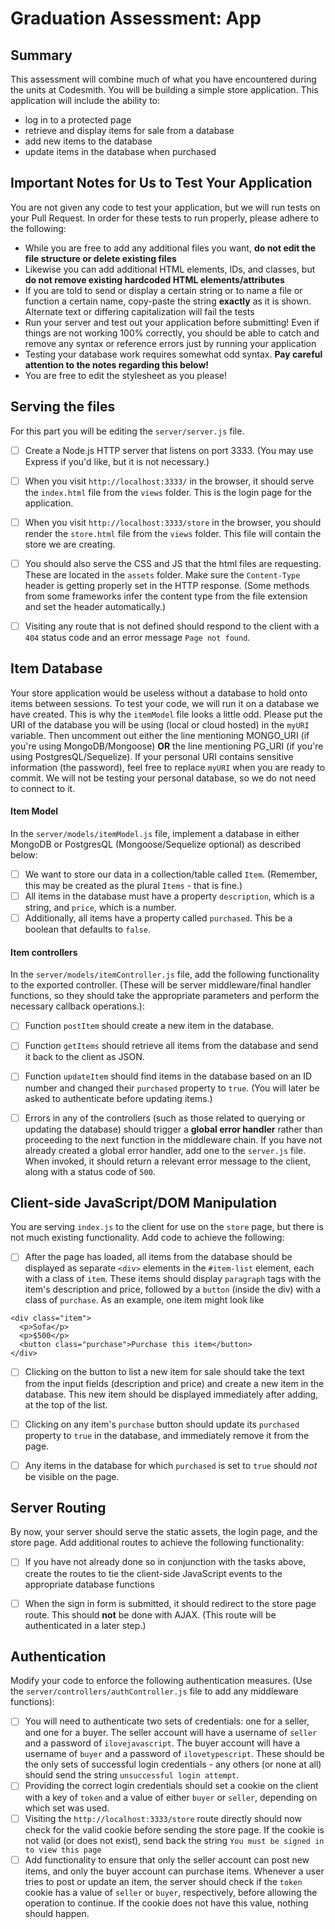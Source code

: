 # Graduation Assessment: App


## Summary
This assessment will combine much of what you have encountered during the units at Codesmith. You will be building a simple store application. This application will include the ability to:

- log in to a protected page
- retrieve and display items for sale from a database
- add new items to the database
- update items in the database when purchased



## Important Notes for Us to Test Your Application
You are not given any code to test your application, but we will run tests on your Pull Request. In order for these tests to run properly, please adhere to the following:

- While you are free to add any additional files you want, **do not edit the file structure or delete existing files**
- Likewise you can add additional HTML elements, IDs, and classes, but **do not remove existing hardcoded HTML elements/attributes**
- If you are told to send or display a certain string or to name a file or function a certain name, copy-paste the string **exactly** as it is shown. Alternate text or differing capitalization will fail the tests
- Run your server and test out your application before submitting! Even if things are not working 100% correctly, you should be able to catch and remove any syntax or reference errors just by running your application
- Testing your database work requires somewhat odd syntax. **Pay careful attention to the notes regarding this below!**
- You are free to edit the stylesheet as you please!



## Serving the files
For this part you will be editing the `server/server.js` file.
- [ ] Create a Node.js HTTP server that listens on port 3333. (You may use Express if you'd like, but it is not necessary.)
- [ ] When you visit `http://localhost:3333/` in the browser, it should serve the `index.html` file from the `views` folder. This is the login page for the application.
- [ ] When you visit `http://localhost:3333/store` in the browser, you should render the `store.html` file from the `views` folder. This file will contain the store we are creating.
- [ ] You should also serve the CSS and JS that the html files are requesting. These are located in the `assets` folder. Make sure the `Content-Type` header is getting properly set in the HTTP response. (Some methods from some frameworks infer the content type from the file extension and set the header automatically.)
- [ ] Visiting any route that is not defined should respond to the client with a `404` status code and an error message `Page not found`.



## Item Database
Your store application would be useless without a database to hold onto items between sessions. To test your code, we will run it on a database we have created. This is why the `itemModel` file looks a little odd. Please put the URI of the database you will be using (local or cloud hosted) in the `myURI` variable. Then uncomment out either the line mentioning MONGO_URI (if you're using MongoDB/Mongoose) **OR** the line mentioning PG_URI (if you're using PostgresQL/Sequelize). If your personal URI contains sensitive information (the password), feel free to replace `myURI` when you are ready to commit. We will not be testing your personal database, so we do not need to connect to it.

#### Item Model
In the `server/models/itemModel.js` file, implement a database in either MongoDB or PostgresQL (Mongoose/Sequelize optional) as described below:
- [ ] We want to store our data in a collection/table called `Item`. (Remember, this may be created as the plural `Items` - that is fine.)
- [ ] All items in the database must have a property `description`, which is a string, and `price`, which is a number.
- [ ] Additionally, all items have a property called `purchased`. This be a boolean that defaults to `false`.

#### Item controllers
In the `server/models/itemController.js` file, add the following functionality to the exported controller. (These will be server middleware/final handler functions, so they should take the appropriate parameters and perform the necessary callback operations.):
- [ ] Function `postItem` should create a new item in the database.
- [ ] Function `getItems` should retrieve all items from the database and send it back to the client as JSON.
- [ ] Function `updateItem` should find items in the database based on an ID number and changed their `purchased` property to `true`. (You will later be asked to authenticate before updating items.)
- [ ] Errors in any of the controllers (such as those related to querying or updating the database) should trigger a **global error handler** rather than proceeding to the next function in the middleware chain. If you have not already created a global error handler, add one to the `server.js` file. When invoked, it should return a relevant error message to the client, along with a status code of `500`.



## Client-side JavaScript/DOM Manipulation
You are serving `index.js` to the client for use on the `store` page, but there is not much existing functionality. Add code to achieve the following:

- [ ] After the page has loaded, all items from the database should be displayed as separate `<div>` elements in the `#item-list` element, each with a class of `item`. These items should display `paragraph` tags with the item's description and price, followed by a `button` (inside the div) with a class of `purchase`. As an example, one item might look like
```
<div class="item">
  <p>Sofa</p>
  <p>$500</p>
  <button class="purchase">Purchase this item</button>
</div>
```
- [ ] Clicking on the button to list a new item for sale should take the text from the input fields (description and price) and create a new item in the database. This new item should be displayed immediately after adding, at the top of the list.
- [ ] Clicking on any item's `purchase` button should update its `purchased` property to `true` in the database, and immediately remove it from the page.
- [ ] Any items in the database for which `purchased` is set to `true` should *not* be visible on the page.



## Server Routing
By now, your server should serve the static assets, the login page, and the store page. Add additional routes to achieve the following
functionality:
- [ ] If you have not already done so in conjunction with the tasks above, create the routes to tie the client-side JavaScript events to the appropriate database functions
- [ ] When the sign in form is submitted, it should redirect to the store page route. This should **not** be done with AJAX. (This route will be authenticated in a later step.)



## Authentication
Modify your code to enforce the following authentication measures. (Use the `server/controllers/authController.js` file to add any middleware functions):
- [ ] You will need to authenticate two sets of credentials: one for a seller, and one for a buyer. The seller account will have a username of `seller` and a password of `ilovejavascript`. The buyer account will have a username of `buyer` and a password of `ilovetypescript`. These should be the only sets of successful login credentials - any others (or none at all) should send the string `unsuccessful login attempt`.
- [ ] Providing the correct login credentials should set a cookie on the client with a key of `token` and a value of either `buyer` or `seller`, depending on which set was used.
- [ ] Visiting the `http://localhost:3333/store` route directly should now check for the valid cookie before sending the store page. If the cookie is not valid (or does not exist), send back the string `You must be signed in to view this page`
- [ ] Add functionality to ensure that only the seller account can post new items, and only the buyer account can purchase items. Whenever a user tries to post or update an item, the server should check if the `token` cookie has a value of `seller` or `buyer`, respectively, before allowing the operation to continue. If the cookie does not have this value, nothing should happen.
